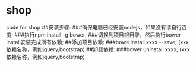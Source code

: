 # shop
code for shop
##安装步骤:
###确保电脑已经安装nodejs，如果没有请自行百度;
###执行npm install -g bower;
###切换到项目根目录，然后执行bower install安装完成所有依赖;
##添加项目依赖:
###bowe install xxxx --save; (xxx依赖名称，例如jquery,bootstrap)
##卸载依赖:
###bower uninstall xxxx; (xxx依赖名称，例如jquery,bootstrap)
